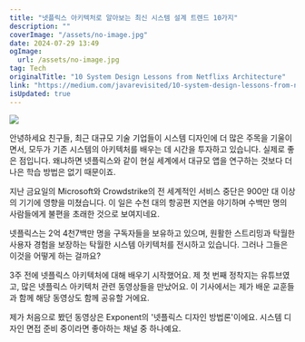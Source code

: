 ```yaml
---
title: "넷플릭스 아키텍처로 알아보는 최신 시스템 설계 트렌드 10가지"
description: ""
coverImage: "/assets/no-image.jpg"
date: 2024-07-29 13:49
ogImage:
  url: /assets/no-image.jpg
tag: Tech
originalTitle: "10 System Design Lessons from Netflixs Architecture"
link: "https://medium.com/javarevisited/10-system-design-lessons-from-netflixs-architecture-19ece2191a03"
isUpdated: true
---
```


<img src="https://miro.medium.com/v2/resize:fit:1400/1*PB7v7MmW9NpdNn-_mfTj_A.gif" />

안녕하세요 친구들, 최근 대규모 기술 기업들이 시스템 디자인에 더 많은 주목을 기울이면서, 모두가 기존 시스템의 아키텍처를 배우는 데 시간을 투자하고 있습니다. 실제로 좋은 점입니다. 왜냐하면 넷플릭스와 같이 현실 세계에서 대규모 앱을 연구하는 것보다 더 나은 학습 방법은 없기 때문이죠.

지난 금요일의 Microsoft와 Crowdstrike의 전 세계적인 서비스 중단은 900만 대 이상의 기기에 영향을 미쳤습니다. 이 일은 수천 대의 항공편 지연을 야기하며 수백만 명의 사람들에게 불편을 초래한 것으로 보여지네요.

넷플릭스는 2억 4천7백만 명을 구독자들을 보유하고 있으며, 원활한 스트리밍과 탁월한 사용자 경험을 보장하는 탁월한 시스템 아키텍처를 전시하고 있습니다. 그러나 그들은 이것을 어떻게 하는 걸까요?

<!-- cozy-coder - 수평 -->

<ins class="adsbygoogle"
     style="display:block"
     data-ad-client="ca-pub-4877378276818686"
     data-ad-slot="1107185301"
     data-ad-format="auto"
     data-full-width-responsive="true"></ins>

<script>
     (adsbygoogle = window.adsbygoogle || []).push({});
</script>

3주 전에 넷플릭스 아키텍처에 대해 배우기 시작했어요. 제 첫 번째 정착지는 유튜브였고, 많은 넷플릭스 아키텍처 관련 동영상들을 만났어요. 이 기사에서는 제가 배운 교훈들과 함께 해당 동영상도 함께 공유할 거에요.

제가 처음으로 봤던 동영상은 Exponent의 '넷플릭스 디자인 방법론'이에요. 시스템 디자인 면접 준비 중이라면 좋아하는 채널 중 하나예요.
